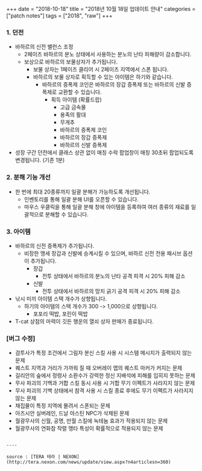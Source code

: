 +++
date = "2018-10-18"
title = "2018년 10월 18일 업데이트 안내"
categories = ["patch notes"]
tags = ["2018", "raw"]
+++

### 1. 던전
- 바하르의 신전 밸런스 조정
  - 2페이즈 바하르의 분노 상태에서 사용하는 분노의 난타 피해량이 감소합니다.
  - 보상으로 바하르의 보물상자가 추가됩니다.
    - 보물 상자는 1페이즈 클리어 시 2페이즈 지역에서 스폰 됩니다.
    - 바하르의 보물 상자로 획득할 수 있는 아이템은 하기와 같습니다.
      - 바하르의 증폭제 코인은 바하르의 장갑 증폭제 또는 바하르의 신발 증폭제로 교환할 수 있습니다.
        - 획득 아이템 (확률드랍)
          - 고급 금속물
          - 용족의 활대
          - 무게추
          - 바하르의 증폭제 코인
          - 바하르의 장갑 증폭제
          - 바하르의 신발 증폭제
- 성장 구간 던전에서 클래스 상관 없이 매칭 수락 팝업창이 매칭 30초뒤 팝업되도록 변경됩니다. (기존 1분)

### 2. 분해 기능 개선
- 한 번에 최대 20종류까지 일괄 분해가 가능하도록 개선됩니다.
  - 인벤토리를 통해 일괄 분해 UI를 오픈할 수 있습니다.
  - 마우스 우클릭을 통해 일괄 분해 창에 아이템을 등록하여 여러 종류의 재료를 일괄적으로 분해할 수 있습니다.

### 3. 아이템
- 바하르의 신전 증폭제가 추가됩니다.
  - 비장한 맹세 장갑과 신발에 승계시킬 수 있으며, 바하르 신전 전용 패시브 옵션이 추가됩니다.
    - 장갑
      - 전투 상태에서 바하르의 분노의 난타 공격 피격 시 20% 피해 감소
    - 신발
      - 전투 상태에서 바하르의 망치 긁기 공격 피격 시 20% 피해 감소
- 낚시 미끼 아이템 스택 개수가 상향됩니다.
  - 하기의 아이템의 스택 개수가 300 -> 1,000으로 상향됩니다.
    - 포포리 떡밥, 포린이 떡밥
- T-cat 상점의 마력이 깃든 행운의 열쇠 상자 판매가 종료됩니다.  

### [버그 수정]
- 검투사가 특정 조건에서 그림자 분신 스킬 사용 시 시스템 메시지가 출력되지 않는 문제
- 퀘스트 지역과 거리가 가까워 질 때 오버레이 맵의 퀘스트 마커가 커지는 문제
- 길리안의 숲에서 정령사 소환수가 강력한 정신 지배석에 피해를 입히지 못하는 문제
- 무사 파괴의 기백과 거합 스킬 동시 사용 시 거합 무기 이펙트가 사라지지 않는 문제
- 무사 파괴의 기백 상태에서 참격 사용 시 스킬 종료 후에도 무기 이펙트가 사라지지 않는 문제
- 채집물이 특정 지역에 몰려서 스폰되는 문제
- 아즈시안 실버레인, 드날 아스틴 NPC가 삭제된 문제
- 월광무사의 신월, 공명, 만월 스킬에 녹테늄 효과가 적용되지 않는 문제
- 월광무사의 연화참 작렬 맹타 특성이 확률적으로 적용되지 않는 문제
```

----

source : [TERA 테라 | NEXON](http://tera.nexon.com/news/update/view.aspx?n4articlesn=360)
